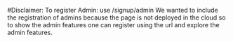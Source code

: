 #Disclaimer:
 To register Admin: use /signup/admin
 We wanted to include the registration of admins because the page is not deployed in
the cloud so to show the admin features one can register using the url and explore 
the admin features.
